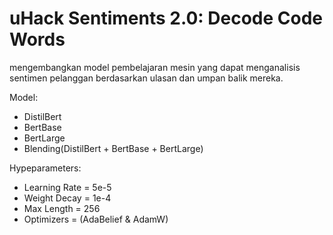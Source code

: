 # uHack Sentiments 2.0: Decode Code Words

mengembangkan model pembelajaran mesin yang dapat menganalisis sentimen pelanggan berdasarkan ulasan dan umpan balik mereka.

Model: 
- DistilBert
- BertBase
- BertLarge
- Blending(DistilBert + BertBase + BertLarge) 

Hypeparameters: 
- Learning Rate = 5e-5
- Weight Decay = 1e-4
- Max Length = 256
- Optimizers = (AdaBelief & AdamW)

